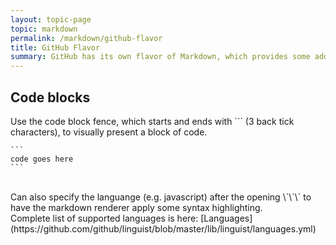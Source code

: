 ```yaml
---
layout: topic-page
topic: markdown
permalink: /markdown/github-flavor
title: GitHub Flavor
summary: GitHub has its own flavor of Markdown, which provides some additional functionality
---
```


## Code blocks
Use the code block fence, which starts and ends with \`\`\` (3 back tick characters), to visually present a block of code.
````
```
code goes here
```
````
<br/>
Can also specify the languange (e.g. javascript) after the opening \`\`\` to have the markdown renderer apply some syntax highlighting.
<br/>
Complete list of supported languages is here: [Languages](https://github.com/github/linguist/blob/master/lib/linguist/languages.yml)
